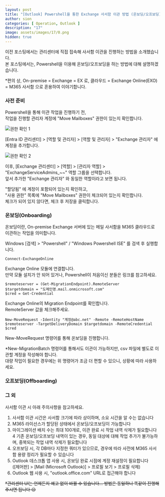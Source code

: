 ```yaml
---
layout: post
title: "[Outlook] Powershell을 통한 Exchange 사서함 이관 방법 (온보딩/오프보딩)"
author: sion
categories: [ Operation, Outlook ]
description: "17"
image: assets/images/17/0.png
hidden: true
---
```


이전 포스팅에서는 관리센터에 직접 접속해 사서함 이관을 진행하는 방법을 소개했습니다.  
본 포스팅에서는, Powershell을 이용해 온보딩/오프보딩을 하는 방법에 대해 설명하겠습니다.  

*편의 상, On-premise = Exchange = EX 로, 클라우드 = Exchange Online(EXO) = M365 사서함 으로 혼용하여 이야기합니다.  


### 사전 준비

Powershell을 통해 이관 작업을 진행하기 전,  
작업을 진행할 관리자 계정에 "Move Mailboxes" 권한이 있는지 확인합니다.  

<img src="{{site.baseurl}}/assets/images/17/1.PNG" title="권한 확인 1">

[Entra ID 관리센터] > [역할 및 관리자] > [역할 및 관리자] > "Exchange 관리자" 에 계정을 추가합니다.  

<img src="{{site.baseurl}}/assets/images/17/2.PNG" title="권한 확인 2">

이후, [Exchange 관리센터] > [역할] > [관리자 역할] > "ExchangeServiceAdmins_~~" 역할 그룹을 선택합니다.  
앞서 추가한 "Exchange 관리자" 와 동일한 역할이라고 보면 됩니다.  

"할당됨" 에 계정이 포함되어 있는지 확인하고,  
"사용 권한" 목록에 "Move Mailboxes" 권한이 체크되어 있는지 확인합니다.  
체크가 되어 있지 않다면, 체크 후 저장을 클릭합니다.  

### 온보딩(Onboarding)

온보딩이란, On-premise Exchange 서버에 있는 메일 사서함을 M365 클라우드로 이관하는 작업을 의미합니다.  

Windows [검색] > "Powershell" / "Windows Powershell ISE" 를 검색 후 실행합니다.

```
Connect-ExchangeOnline
```
Exchange Online 모듈에 연결합니다.  
만약 모듈 설치가 안 되어 있거나, Powershell이 처음이신 분들은 링크를 참고하세요.  

```
$remoteserver = (Get-MigrationEndpoint).RemoteServer
$targetdomain = "도메인명.mail.onmicrosoft.com"
$cred = Get-Credential
```
Exchange Online의 Migration Endpoint를 확인합니다.  
RemoteServer 값을 체크해주세요.  

```
New-MoveRequest -Identity "계정@abc.net" -Remote -RemoteHostName $remoteserver -TargetDeliveryDomain $targetdomain -RemoteCredential $cred
```
New-MoveRequest 명령어를 통해 온보딩을 진행합니다.  

*New-MigrationBatch 명령어를 통해서도 이관이 가능하지만, csv 파일에 별도로 이관할 계정을 작성해야 합니다.  
대량 작업이 필요한 경우에는 위 명령어가 조금 더 편할 수 있으니, 상황에 따라 사용하세요.  


### 오프보딩(Offboarding)



### 그 외

사서함 이관 시 아래 주의사항을 참고하세요.

1. 사서함 이관 시간은 사서함 크기에 따라 상이하며, 소요 시간을 알 수는 없습니다
2. M365 라이선스가 할당된 상태에서 온보딩/오프보딩이 가능합니다
3. 마이그레이션 배치 수는 최대 100개로, 이관 완료 시 작업 내역 삭제가 필요합니다
4 기존 온보딩/오프보딩 내역이 있는 경우, 동일 대상에 대해 작업 추가가 불가능하며, 중복되는 작업 내역 삭제가 필요합니다
5. 오프보딩 시, 각 DB마다 지정한 쿼터가 있으므로, 경우에 따라 사전에 M365 사서함 용량 정리가 필요할 수 있습니다
6. Outlook 데스크톱 앱 사용 시, 온보딩 완료 시점에 계정 재설정이 필요합니다  
([제어판] > [Mail (Microsoft Outlook)] > 프로필 보기 > 프로필 삭제)
7. Outlook 웹 사용 시, "outlook.office.com" URL로 접근해야 합니다

~~*관리센터 UI는 언제든지 예고 없이 바뀔 수 있습니다... 방법은 동일하니 똑같이 진행해주시면 됩니다 😐~~

[사서함 이관을 진행하는 방법]: ("https://learn.microsoft.com/en-us/exchange/hybrid-deployment/move-mailboxes")
